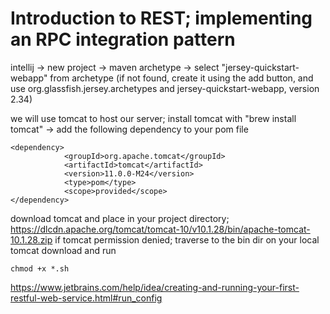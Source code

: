 # Introduction to REST; implementing an RPC integration pattern

intellij -> new project -> maven archetype -> select "jersey-quickstart-webapp" from archetype (if not found, create it using the add button, and use org.glassfish.jersey.archetypes and jersey-quickstart-webapp, version 2.34)

we will use tomcat to host our server; install tomcat with "brew install tomcat" -> add the following dependency to your pom file
```
<dependency>
            <groupId>org.apache.tomcat</groupId>
            <artifactId>tomcat</artifactId>
            <version>11.0.0-M24</version>
            <type>pom</type>
            <scope>provided</scope>
</dependency>
```
download tomcat and place in your project directory; https://dlcdn.apache.org/tomcat/tomcat-10/v10.1.28/bin/apache-tomcat-10.1.28.zip
if tomcat permission denied; traverse to the bin dir on your local tomcat download and run 
```
chmod +x *.sh
```

https://www.jetbrains.com/help/idea/creating-and-running-your-first-restful-web-service.html#run_config